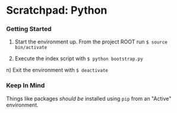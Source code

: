 # Scratchpad: Python

### Getting Started

1) Start the environment up. From the project ROOT run `$ source bin/activate`

2) Execute the index script with `$ python bootstrap.py`

n) Exit the environment with `$ deactivate`

### Keep In Mind

Things like packages _should be_ installed using `pip` from an "Active" environment.
